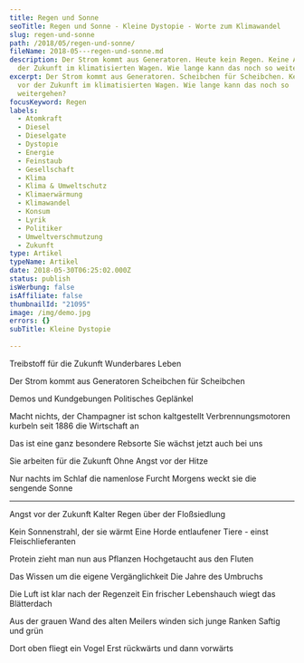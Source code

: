 ```yaml
---
title: Regen und Sonne
seoTitle: Regen und Sonne - Kleine Dystopie - Worte zum Klimawandel
slug: regen-und-sonne
path: /2018/05/regen-und-sonne/
fileName: 2018-05---regen-und-sonne.md
description: Der Strom kommt aus Generatoren. Heute kein Regen. Keine Angst vor
  der Zukunft im klimatisierten Wagen. Wie lange kann das noch so weitergehen?
excerpt: Der Strom kommt aus Generatoren. Scheibchen für Scheibchen. Keine Angst
  vor der Zukunft im klimatisierten Wagen. Wie lange kann das noch so
  weitergehen?
focusKeyword: Regen
labels:
  - Atomkraft
  - Diesel
  - Dieselgate
  - Dystopie
  - Energie
  - Feinstaub
  - Gesellschaft
  - Klima
  - Klima & Umweltschutz
  - Klimaerwärmung
  - Klimawandel
  - Konsum
  - Lyrik
  - Politiker
  - Umweltverschmutzung
  - Zukunft
type: Artikel
typeName: Artikel
date: 2018-05-30T06:25:02.000Z
status: publish
isWerbung: false
isAffiliate: false
thumbnailId: "21095"
image: /img/demo.jpg
errors: {}
subTitle: Kleine Dystopie
  
---
```


Treibstoff für die Zukunft Wunderbares Leben

Der Strom kommt aus Generatoren Scheibchen für Scheibchen

Demos und Kundgebungen Politisches Geplänkel

Macht nichts, der Champagner ist schon kaltgestellt Verbrennungsmotoren kurbeln
seit 1886 die Wirtschaft an

Das ist eine ganz besondere Rebsorte Sie wächst jetzt auch bei uns

Sie arbeiten für die Zukunft Ohne Angst vor der Hitze

Nur nachts im Schlaf die namenlose Furcht Morgens weckt sie die sengende Sonne

<hr />

Angst vor der Zukunft Kalter Regen über der Floßsiedlung

Kein Sonnenstrahl, der sie wärmt Eine Horde entlaufener Tiere - einst
Fleischlieferanten

Protein zieht man nun aus Pflanzen Hochgetaucht aus den Fluten

Das Wissen um die eigene Vergänglichkeit Die Jahre des Umbruchs

Die Luft ist klar nach der Regenzeit Ein frischer Lebenshauch wiegt das
Blätterdach

Aus der grauen Wand des alten Meilers winden sich junge Ranken Saftig und grün

Dort oben fliegt ein Vogel Erst rückwärts und dann vorwärts

  